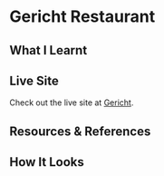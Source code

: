 # Gericht Restaurant

## What I Learnt

## Live Site
Check out the live site at [Gericht](https://gericht-restaurant-app.herokuapp.com/).
## Resources & References


## How It Looks

